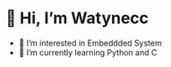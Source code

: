 # 👋 Hi, I’m Watynecc
- 👀 I’m interested in Embeddded System
- 🌱 I’m currently learning Python and C

<!---
Watynecc/Watynecc is a ✨ special ✨ repository because its `README.md` (this file) appears on your GitHub profile.
You can click the Preview link to take a look at your changes.
--->
